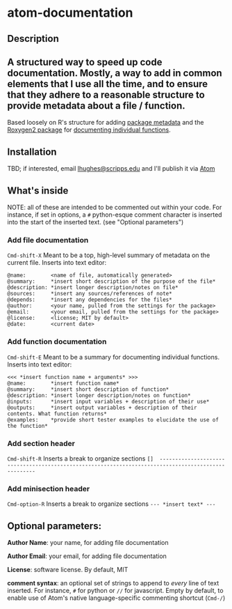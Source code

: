 # atom-documentation

## Description
A structured way to speed up code documentation. Mostly, a way to add in common elements that I use all the time, and to ensure that they adhere to a reasonable structure to provide metadata about a file / function.
---
Based loosely on R's structure for adding [package metadata](http://r-pkgs.had.co.nz/description.html) and the [Roxygen2 package](https://cran.r-project.org/web/packages/roxygen2/index.html) for [documenting individual functions](http://r-pkgs.had.co.nz/man.html).

## Installation
TBD; if interested, email lhughes@scripps.edu and I'll publish it via [Atom](http://flight-manual.atom.io/hacking-atom/sections/publishing/)

## What's inside
NOTE: all of these are intended to be commented out within your code. For instance, if set in options, a `#` python-esque comment character is inserted into the start of the inserted text. (see "Optional parameters")

### Add file documentation
`Cmd-shift-X`
 Meant to be a top, high-level summary of metadata on the current file. Inserts into text editor:

```
@name:        <name of file, automatically generated>
@summary:     *insert short description of the purpose of the file*
@description: *insert longer description/notes on file*
@sources:     *insert any sources/references of note*
@depends:     *insert any dependencies for the files*
@author:      <your name, pulled from the settings for the package>
@email:       <your email, pulled from the settings for the package>
@license:     <license; MIT by default>
@date:        <current date>
```

### Add function documentation
`Cmd-shift-E`
 Meant to be a summary for documenting individual functions. Inserts into text editor:

```
<<< *insert function name + arguments* >>>
@name:        *insert function name*
@summary:     *insert short description of function*
@description: *insert longer description/notes on function*
@inputs:      *insert input variables + description of their use*
@outputs:     *insert output variables + description of their contents. What function returns*
@examples:    *provide short tester examples to elucidate the use of the function*
```

### Add section header
`Cmd-shift-R`
Inserts a break to organize sections
`[]  ----------------------------------------------------------------------------------------------------`

### Add minisection header
`Cmd-option-R`
Inserts a break to organize sections
`--- *insert text* ---`

## Optional parameters:
**Author Name**: your name, for adding file documentation

**Author Email**: your email, for adding file documentation

**License**: software license. By default, MIT

**comment syntax**: an optional set of strings to append to *every* line of text inserted. For instance, `#` for python or `//` for javascript. Empty by default, to enable use of Atom's native language-specific commenting shortcut (`Cmd-/`)
